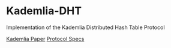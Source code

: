 # Kademlia-DHT
Implementation of the Kademlia Distributed Hash Table Protocol

[Kademlia Paper](https://pdos.csail.mit.edu/~petar/papers/maymounkov-kademlia-lncs.pdf)
[Protocol Specs](http://xlattice.sourceforge.net/components/protocol/kademlia/specs.html)
